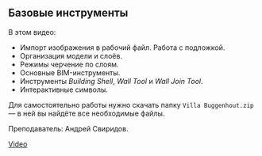 ## Базовые инструменты

В этом видео:

- Импорт изображения в рабочий файл. Работа с подложкой.
- Организация модели и слоёв.
- Режимы черчение по слоям.
- Основные BIM-инструменты.
- Инструменты _Building Shell_, _Wall Tool_ и _Wall Join Tool_.
- Интерактивные символы.

Для самостоятельно работы нужно скачать папку `Villa Buggenhout.zip` — в ней вы найдёте все необходимые файлы.  

Преподаватель: Андрей Свиридов.  

[Video](https://player.softculture.cc/embed/online/VWX/VWX_14.14.07_L2-1_BasicTools)
